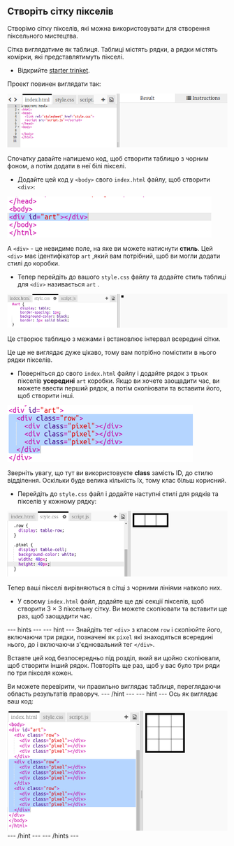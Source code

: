 ## Створіть сітку пікселів

Створімо сітку пікселів, які можна використовувати для створення піксельного мистецтва.

Сітка виглядатиме як таблиця. Таблиці містять рядки, а рядки містять комірки, які представлятимуть пікселі.

+ Відкрийте [starter trinket](http://jumpto.cc/web-pixel).

Проект повинен виглядати так:

![знімок екрану](images/pixel-starter.png)

Спочатку давайте напишемо код, щоб створити таблицю з чорним фоном, а потім додати в неї білі пікселі.

+ Додайте цей код у `<body>` свого `index.html` файлу, щоб створити `<div>`:

![знімок екрану](images/pixel-art-art.png)

A `<div>` - це невидиме поле, на яке ви можете натиснути **стиль**. Цей `<div>` має ідентифікатор `art` ,який вам потрібний, щоб ви могли додати стилі до коробки.

+ Тепер перейдіть до вашого `style.css` файлу та додайте стиль таблиці для `<div>` називається `art` .

![знімок екрану](images/pixel-art-style.png)

Це створює таблицю з межами і встановлює інтервал всередині сітки.

Це ще не виглядає дуже цікаво, тому вам потрібно помістити в нього рядки пікселів.

+ Поверніться до свого `index.html` файлу і додайте рядок з трьох пікселів **усередині** `art` коробки. Якщо ви хочете заощадити час, ви можете ввести перший рядок, а потім скопіювати та вставити його, щоб створити інші.

![знімок екрану](images/pixel-art-row.png)

Зверніть увагу, що тут ви використовуєте **class** замість ID, до стилю відділення. Оскільки буде велика кількість їх, тому клас більш корисний.

+ Перейдіть до `style.css` файл і додайте наступні стилі для рядків та пікселів у кожному рядку:

![знімок екрану](images/pixel-art-row-style.png)

Тепер ваші пікселі вирівняються в сітці з чорними лініями навколо них.

+ У своєму `index.html` файл, додайте ще дві секції пікселів, щоб створити 3 × 3 піксельну сітку. Ви можете скопіювати та вставити ще раз, щоб заощадити час.

--- hints ---
 --- hint --- Знайдіть тег `<div>` з класом `row` і скопіюйте його, включаючи три рядки, позначені як `pixel` які знаходяться всередині нього, до і включаючи з'єднювальний тег `</div>`.

Вставте цей код безпосередньо під розділ, який ви щойно скопіювали, щоб створити інший рядок. Повторіть ще раз, щоб у вас було три ряди по три пікселя кожен.

Ви можете перевірити, чи правильно виглядає таблиця, переглядаючи область результатів праворуч.
--- /hint ---
 --- hint --- Ось як виглядає ваш код:

![знімок екрану](images/pixel-art-grid-3.png)
--- /hint ---
--- /hints ---